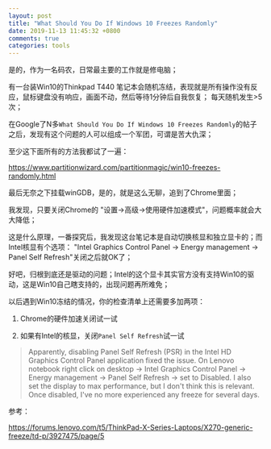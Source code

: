 ```yaml
---
layout: post
title: "What Should You Do If Windows 10 Freezes Randomly"
date: 2019-11-13 11:45:32 +0800
comments: true
categories: tools
---
```

是的，作为一名码农，日常最主要的工作就是修电脑；

有一台装Win10的Thinkpad T440 笔记本会随机冻结，表现就是所有操作没有反应，鼠标键盘没有响应，画面不动，然后等待1分钟后自我恢复； 每天随机发生>5次；

<!-- more -->

在Google了N多`What Should You Do If Windows 10 Freezes Randomly`的帖子之后，发现有这个问题的人可以组成一个军团，可谓是苦大仇深；

至少这下面所有的方法我都试了一遍：

https://www.partitionwizard.com/partitionmagic/win10-freezes-randomly.html

最后无奈之下挂载winGDB，是的，就是这么无聊，追到了Chrome里面；

我发现，只要关闭Chrome的 "设置->高级->使用硬件加速模式"，问题概率就会大大降低；

这是什么原理，一番探究后，我发现这台笔记本是自动切换核显和独立显卡的；而Intel核显有个选项： "Intel Graphics Control Panel -> Energy management -> Panel Self Refresh"关闭之后就OK了；

好吧，归根到底还是驱动的问题；Intel的这个显卡其实官方没有支持Win10的驱动，这是Win10自己瞎支持的，出现问题再所难免；

以后遇到Win10冻结的情况，你的检查清单上还需要多加两项：

1. Chrome的硬件加速关闭试一试

2. 如果有Intel的核显，关闭`Panel Self Refresh`试一试

>Apparently, disabling Panel Self Refresh (PSR) in the Intel HD Graphics Control Panel application fixed the issue.
>On Lenovo notebook right click on desktop -> Intel Graphics Control Panel -> Energy management -> Panel Self Refresh -> set to Disabled.
>I also set the display to max performance, but I don't think this is relevant.
>Once disabled, I've no more experienced any freeze for several days.

参考：

https://forums.lenovo.com/t5/ThinkPad-X-Series-Laptops/X270-generic-freeze/td-p/3927475/page/5
